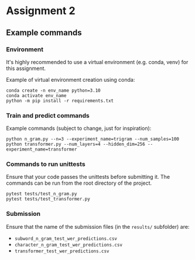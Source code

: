 # Assignment 2

## Example commands

### Environment

It's highly recommended to use a virtual environment (e.g. conda, venv) for this assignment.

Example of virtual environment creation using conda:
```
conda create -n env_name python=3.10
conda activate env_name
python -m pip install -r requirements.txt
```

### Train and predict commands

Example commands (subject to change, just for inspiration):
```
python n_gram.py --n=3 --experiment_name=trigram --num_samples=100
python transformer.py --num_layers=4 --hidden_dim=256 --experiment_name=transformer
```

### Commands to run unittests

Ensure that your code passes the unittests before submitting it.
The commands can be run from the root directory of the project.
```
pytest tests/test_n_gram.py
pytest tests/test_transformer.py
```

### Submission

Ensure that the name of the submission files (in the `results/` subfolder) are:

- `subword_n_gram_test_wer_predictions.csv`
- `character_n_gram_test_wer_predictions.csv`
- `transformer_test_wer_predictions.csv`